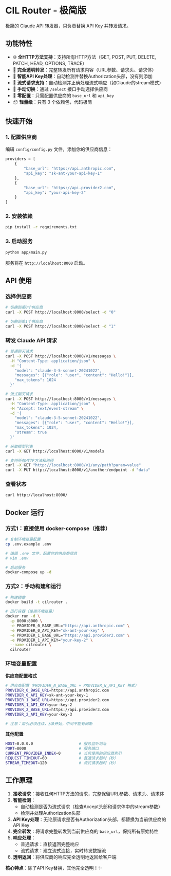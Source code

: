 # CIL Router - 极简版

极简的 Claude API 转发器，只负责替换 API Key 并转发请求。

## 功能特性

- 🌐 **全HTTP方法支持**：支持所有HTTP方法（GET, POST, PUT, DELETE, PATCH, HEAD, OPTIONS, TRACE）
- 🎯 **完全透明转发**：完整转发所有请求内容（URL参数、请求头、请求体）
- 🔑 **智能API Key处理**：自动检测并替换Authorization头部，没有则添加
- 🌊 **流式请求支持**：自动检测并正确处理流式响应（如Claude的stream模式）
- 🔄 **手动切换**：通过 `/select` 接口手动选择供应商
- 🚀 **零配置**：只需配置供应商的 `base_url` 和 `api_key`
- 📦 **轻量级**：只有 3 个依赖包，代码极简

## 快速开始

### 1. 配置供应商

编辑 `config/config.py` 文件，添加你的供应商信息：

```python
providers = [
    {
        "base_url": "https://api.anthropic.com",
        "api_key": "sk-ant-your-api-key-1"
    },
    {
        "base_url": "https://api.provider2.com", 
        "api_key": "your-api-key-2"
    }
]
```

### 2. 安装依赖

```bash
pip install -r requirements.txt
```

### 3. 启动服务

```bash
python app/main.py
```

服务将在 `http://localhost:8000` 启动。

## API 使用

### 选择供应商

```bash
# 切换到第0个供应商
curl -X POST http://localhost:8000/select -d "0"

# 切换到第1个供应商  
curl -X POST http://localhost:8000/select -d "1"
```

### 转发 Claude API 请求

```bash
# 普通聊天请求
curl -X POST http://localhost:8000/v1/messages \
  -H "Content-Type: application/json" \
  -d '{
    "model": "claude-3-5-sonnet-20241022",
    "messages": [{"role": "user", "content": "Hello!"}],
    "max_tokens": 1024
  }'

# 流式聊天请求
curl -X POST http://localhost:8000/v1/messages \
  -H "Content-Type: application/json" \
  -H "Accept: text/event-stream" \
  -d '{
    "model": "claude-3-5-sonnet-20241022",
    "messages": [{"role": "user", "content": "Hello!"}],
    "max_tokens": 1024,
    "stream": true
  }'

# 获取模型列表
curl -X GET http://localhost:8000/v1/models

# 支持所有HTTP方法和路径
curl -X GET "http://localhost:8000/v1/any/path?param=value"
curl -X PUT http://localhost:8000/v1/another/endpoint -d "data"
```

### 查看状态

```bash
curl http://localhost:8000/
```

## Docker 运行

### 方式1：直接使用 docker-compose（推荐）

```bash
# 复制环境变量配置
cp .env.example .env

# 编辑 .env 文件，配置你的供应商信息
# vim .env

# 启动服务
docker-compose up -d
```

### 方式2：手动构建和运行

```bash
# 构建镜像
docker build -t cilrouter .

# 运行容器（使用环境变量）
docker run -d \
  -p 8000:8000 \
  -e PROVIDER_0_BASE_URL="https://api.anthropic.com" \
  -e PROVIDER_0_API_KEY="sk-ant-your-key" \
  -e PROVIDER_1_BASE_URL="https://api.provider2.com" \
  -e PROVIDER_1_API_KEY="your-key-2" \
  --name cilrouter \
  cilrouter
```

### 环境变量配置

**供应商配置格式**
```bash
# 供应商配置（PROVIDER_N_BASE_URL + PROVIDER_N_API_KEY 格式）
PROVIDER_0_BASE_URL=https://api.anthropic.com
PROVIDER_0_API_KEY=sk-ant-your-key-1
PROVIDER_1_BASE_URL=https://api.provider2.com
PROVIDER_1_API_KEY=your-key-2
PROVIDER_2_BASE_URL=https://api.provider3.com
PROVIDER_2_API_KEY=your-key-3

# 注意：索引必须连续，从0开始，中间不能有间断
```

**其他配置**
```bash
HOST=0.0.0.0                    # 服务监听地址
PORT=8000                       # 服务端口
CURRENT_PROVIDER_INDEX=0        # 当前使用的供应商索引
REQUEST_TIMEOUT=60              # 普通请求超时（秒）
STREAM_TIMEOUT=120              # 流式请求超时（秒）
```

## 工作原理

1. **接收请求**：接收任何HTTP方法的请求，完整保留URL参数、请求头、请求体
2. **智能检测**：
   - 自动检测是否为流式请求（检查Accept头部和请求体中的stream参数）
   - 检测并处理Authorization头部
3. **API Key处理**：无论原请求是否有Authorization头部，都替换为当前供应商的API Key
4. **完全转发**：将请求完整转发到当前供应商的 `base_url`，保持所有原始特性
5. **响应处理**：
   - 普通请求：直接返回完整响应
   - 流式请求：建立流式连接，实时转发数据流
6. **透明返回**：将供应商的响应完全透明地返回给客户端

**核心特点**：除了API Key替换，其他完全透明！✨